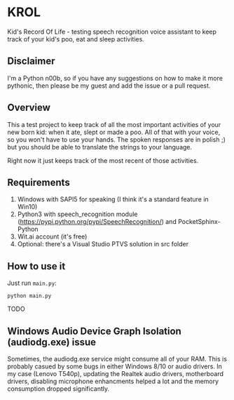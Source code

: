 # KROL
Kid's Record Of Life - testing speech recognition voice assistant to keep track of your kid's poo, eat and sleep activities.

## Disclaimer
I'm a Python n00b, so if you have any suggestions on how to make it more pythonic, then please be my guest and add the issue or a pull request.

## Overview
This a test project to keep track of all the most important activities of your new born kid: when it ate, slept or made a poo. All of that with your voice, so you won't have to use your hands.
The spoken responses are in polish ;) but you should be able to translate the strings to your language.

Right now it just keeps track of the most recent of those activities.

## Requirements
1. Windows with SAPI5 for speaking (I think it's a standard feature in Win10)
1. Python3 with speech_recognition module (https://pypi.python.org/pypi/SpeechRecognition/) and PocketSphinx-Python
1. Wit.ai account (it's free)
1. Optional: there's a Visual Studio PTVS solution in src folder

## How to use it
Just run `main.py`:

```
python main.py
```

TODO

## Windows Audio Device Graph Isolation (audiodg.exe) issue
Sometimes, the audiodg.exe service might consume all of your RAM. This is probably casued by some bugs in either Windows 8/10 or audio drivers. In my case (Lenovo T540p), updating the Realtek audio drivers, motherboard drivers, disabling microphone enhancments helped a lot and the memory consumption dropped significantly.
